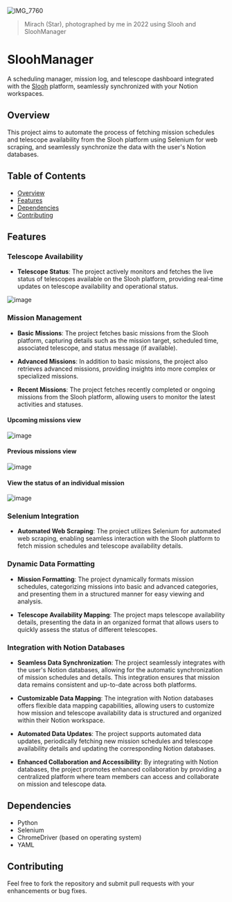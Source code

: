 ![IMG_7760](https://github.com/user-attachments/assets/86ebfee5-16e9-483c-970a-82c8e0775c4b)

>Mirach (Star), photographed by me in 2022 using Slooh and SloohManager

# SloohManager

A scheduling manager, mission log, and telescope dashboard integrated with the [Slooh](https://www.slooh.com/) platform, seamlessly synchronized with your Notion workspaces.

## Overview

This project aims to automate the process of fetching mission schedules and telescope availability from the Slooh platform using Selenium for web scraping, and seamlessly synchronize the data with the user's Notion databases.

## Table of Contents

- [Overview](#overview)
- [Features](#features)
- [Dependencies](#dependencies)
- [Contributing](#contributing)

## Features

### Telescope Availability

- **Telescope Status**: The project actively monitors and fetches the live status of telescopes available on the Slooh platform, providing real-time updates on telescope availability and operational status.

![image](https://github.com/maxk7/SloohManager/assets/43018603/171c8930-bba6-4eb3-89e3-a6fc8af8afa8)

### Mission Management

- **Basic Missions**: The project fetches basic missions from the Slooh platform, capturing details such as the mission target, scheduled time, associated telescope, and status message (if available).
  
- **Advanced Missions**: In addition to basic missions, the project also retrieves advanced missions, providing insights into more complex or specialized missions.
  
- **Recent Missions**: The project fetches recently completed or ongoing missions from the Slooh platform, allowing users to monitor the latest activities and statuses.

#### Upcoming missions view
![image](https://github.com/maxk7/SloohManager/assets/43018603/d3007106-2619-4298-83cc-6c28aec11899)

#### Previous missions view
![image](https://github.com/maxk7/SloohManager/assets/43018603/d652229a-ba1e-4631-b08f-15e874e6a3de)

#### View the status of an individual mission
![image](https://github.com/maxk7/SloohManager/assets/43018603/2bdaab2a-ba97-46b5-bb8b-7ba000f39587)

### Selenium Integration

- **Automated Web Scraping**: The project utilizes Selenium for automated web scraping, enabling seamless interaction with the Slooh platform to fetch mission schedules and telescope availability details.

### Dynamic Data Formatting

- **Mission Formatting**: The project dynamically formats mission schedules, categorizing missions into basic and advanced categories, and presenting them in a structured manner for easy viewing and analysis.

- **Telescope Availability Mapping**: The project maps telescope availability details, presenting the data in an organized format that allows users to quickly assess the status of different telescopes.

### Integration with Notion Databases

- **Seamless Data Synchronization**: The project seamlessly integrates with the user's Notion databases, allowing for the automatic synchronization of mission schedules and details. This integration ensures that mission data remains consistent and up-to-date across both platforms.

- **Customizable Data Mapping**: The integration with Notion databases offers flexible data mapping capabilities, allowing users to customize how mission and telescope availability data is structured and organized within their Notion workspace.

- **Automated Data Updates**: The project supports automated data updates, periodically fetching new mission schedules and telescope availability details and updating the corresponding Notion databases.

- **Enhanced Collaboration and Accessibility**: By integrating with Notion databases, the project promotes enhanced collaboration by providing a centralized platform where team members can access and collaborate on mission and telescope data.

## Dependencies

- Python
- Selenium
- ChromeDriver (based on operating system)
- YAML

## Contributing
Feel free to fork the repository and submit pull requests with your enhancements or bug fixes.
